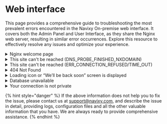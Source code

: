 # Web interface

This page provides a comprehensive guide to troubleshooting the most prevalent errors encountered in the Navixy On-premise web interface. It covers both the Admin Panel and User Interface, as they share the Nginx web server, resulting in similar error occurrences. Explore this resource to effectively resolve any issues and optimize your experience.

<details>

<summary>Nginx welcome page</summary>

If you see the Nginx welcome screen, it means that the request has passed through and Nginx is installed and running, but not yet configured.

![Welcome to Nginx](../../on-premise/on-premise/troubleshooting/attachments/image-20230823-121500.png)

Things to check:

* The website configs are stored in the following directory:
  * Linux: `/etc/nginx/sites-available`
  * Windows: `C:\nginx\conf\sites-enabled`
* On Linux instances, the symlinks for these files must be made in `/etc/nginx/sites-enabled`

If there are no configs present - please contact Navixy support team.

</details>

<details>

<summary>This site can't be reached (DNS_PROBE_FINISHED_NXDOMAIN)</summary>

DNS\_PROBE\_FINISHED\_NXDOMAIN error means that your domain is not pointed to your server or is set up incorrectly.

![DNS\_PROBE\_FINISHED\_NXDOMAIN](../../on-premise/on-premise/troubleshooting/attachments/image-20230823-122136.png)

To resolve the issue, please check that DNS records for the domain are specified correctly.

Domains must have A-type DNS record to functions. Please check [domain requirements](../requirements/domains.md) for more details.

</details>

<details>

<summary>This site can't be reached (ERR_CONNECTION_REFUSED/TIME_OUT)</summary>

This error means that connection attempts failed.

![ERR\_CONNECTION\_REFUSED](../../on-premise/on-premise/troubleshooting/attachments/image-20230823-130318.png)

Troubleshooting steps:

1. Check that port 80 (HTTP) or 443 (HTTPS) is open and connections are allowed.
2. [Check that Nginx is launched](https://squaregps.atlassian.net/wiki/spaces/Ponprem/pages/2369814550/Checking+service+statuses#Web-server).
3. On Linux: check if the symlinks for Nginx configs are created in `/etc/nginx/sites-enabled`.
4. If you have edited any of Nginx configurations - restart Nginx.

</details>

<details>

<summary>404 Not Found</summary>

If you see such error it means NGINX not properly configured or you’re requesting wrong URL.

![404 not found](../../on-premise/on-premise/troubleshooting/attachments/image-20230823-130949.png)

Possible ways to solve:

1. Make sure that URLs in Nginx configuration files are correct. Files are located in `/etc/nginx/sites-available/`
2. On Linux: check if necessary sites are enabled. Sites are enabling by creating symlinks in `/etc/nginx/sites-enabled/`
3. Check that static file location specified in Nginx config are correct.

* For Linux, the files are located in `/var/www/`
* For Windows, the files are in `C:\nginx\www`

4. Check that URLs in static files are specified correctly. The files are:

* `./www/panel-v2/PConfig.js`
* `./www/pro-ui/Config.js`
* `./www/pro-ui/static/app_config.js`

5. If you have edited any of the configurations - restart Nginx.

</details>

<details>

<summary>Loading icon or “We’ll be back soon” screen is displayed</summary>

If you see a loading icon for extended time periods, or “We’ll be back soon” screen appears - it means that you web server is working and static files are accessible, but UI can't get data from the platfrom.

![We will back soon error](../../on-premise/on-premise/troubleshooting/attachments/e2xphxkndx.gif)

![We'll be back soon](../../on-premise/on-premise/troubleshooting/attachments/image-20230823-135703.png)

To resolve the issue:

1. If Admin panel is available, and the problem is only with the user interface - check that correct domain name is specified in the Admin panel (Account Management - Service preferences).
2. Check your browser developer tools. In Chrome-based browsers, press F12, proceed to Network, refresh the page and check the errors. If you see that `get_ui_config` API call fails to execute, in most cases this means API-server is down.
3. [Check API-server status](checking-service-statuses.md). If service is stopped - try restarting it. If service is not launching or crashing after a short while - check its logs to see errors.
4. Check API URL, it may be specified incorrectly in `./www/pro-ui/Config.js`. If this is the case, replace URL with correct one and reload the page.
5. If all points above are fine - check memory consumption and double-check API log file. Perhaps, service has run out of memory.

</details>

<details>

<summary>Database unavailable</summary>

Database unavailable message generally means the Java services cannot request data from a database.

![DB unavailable](../../on-premise/on-premise/troubleshooting/attachments/image-20230823-140830.png)

Begin with [checking MySQL status](https://squaregps.atlassian.net/wiki/spaces/Ponprem/pages/2369814550/Checking+service+statuses#Database). If MySQL is down - try restarting it and check its logs to find the cause of the failure.

If your database is hosted on a separate server, make sure the connection to it is available on the default MySQL port 3306 (or a custom port if the installation was made this way - check `db.properties` file of any of the Java services).

</details>

<details>

<summary>Your connection is not private</summary>

This error tells you that connection is not SSL-protected.

![Your connection is not private](../../on-premise/on-premise/troubleshooting/attachments/image-20230823-141352.png)

Possible reasons

* You try to access port 443 (with a HTTPS link) and do not have SSL certificate installed.
* Your certificate does not cover the domain name you are accessing.
* Your certificate has expired and you need to issue a new one.
* Your certificate is not set up correctly (not specified in Nginx configuration).

</details>

{% hint style="danger" %}
If the above information does not help you to fix the issue, please contact us at [support@navixy.com](mailto:support@navixy.com), and describe the issue in detail, providing logs, configuration files and all the other valuable information that you have. We are always ready to provide comprehensive assistance.
{% endhint %}
